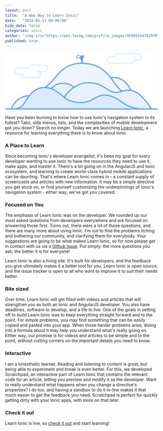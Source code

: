 ```yaml
---
layout: post
title:  "A New Way to Learn Ionic"
date:   "2014-05-13 08:00:00"
hide_date: false
categories: ionic
author: '<img src="https://pbs.twimg.com/profile_images/459991947629707264/XH7WLH71_400x400.jpeg" class="author-icon"><a href="http://twitter.com/justicefries" target="_blank">Gerred Dillon</a>'
published: true
---
```


<img class="showcase-image" src="/img/blog/learn-ionic.png">

Have you been burning to know how to use Ionic's navigation system to its fullest? Tabs, side menus, lists, and the complexities of mobile development got you down? Search no longer. Today we are launching [Learn Ionic](http://learn.ionicframework.com), a resource for learning everything there is to know about Ionic.

<!-- more -->

### A Place to Learn

Since becoming Ionic's developer evangelist, it's been my goal for every developer wanting to use Ionic to have the resources they need to use it, make apps, and master it. There's a lot going on in the AngularJS and Ionic ecosystem, and learning to create world-class hybrid mobile applications can be daunting. That's where Learn Ionic comes in - a constant supply of screencasts and articles with new information. It may be a simple directive you get stuck on, or find yourself customizing the underpinnings of Ionic's navigation system - either way, we've got you covered.

### Focused on You

The emphasis of Learn Ionic was on the developer. We rounded up our most asked questions from developers everywhere and are focused on answering those first. Turns out, there were a lot of those questions, and there are many more about using Ionic. I'm out to find the problems itching and bothering our community, and clarifying them for everybody. Your suggestions are going to be what makes Learn Ionic, so for now please get in contact with us via a [Github Issue](https://github.com/driftyco/ionic-learn/issues/new). Put simply: the more questions you ask, the better it is for everyone!

Learn Ionic is also a living site. It's built for developers, and the feedback you give ultimately makes it a better tool for you. Learn Ionic is open source, and the issue tracker is open to all who want to improve it to suit their needs better.

### Bite sized

Over time, Learn Ionic will get filled with videos and articles that will strengthen you as both an Ionic and AngularJS developer. You also have deadlines, software to develop, and a life to live. One of the goals in setting off to build Learn Ionic was to keep everything straight forward and to the point. For simple problems, you may find something that can be easily copied and pasted into your app. When those harder problems arise, diving into a formula about it may help you understand what's really going on. Either way, our promise is for videos and articles to be simple and to the point, without cutting corners on the important details you need to know.

### Interactive

I am a kinesthetic learner. Reading and listening to content is great, but being able to experiment and break is even better. For this, we developed Scratchpad, an interactive part of Learn Ionic that contains the relevant code for an article, letting you preview and modify it as the developer. Want to really understand what happens when you change a directive's properties? I do too, and having a sandbox to do it in-line makes it that much easier to get the feedback you need. Scratchpad is perfect for quickly getting dirty with your Ionic apps, with more on that later.

### Check it out

Learn Ionic is live, so [check it out](http://learn.ionicframework.com) and start learning!
